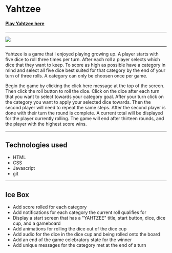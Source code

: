 # Yahtzee

#### [Play Yahtzee here](https://swiftlines.github.io/yahtzee-project/)
---
<img src ="https://i.imgur.com/VRyn28J.png">

---

Yahtzee is a game that I enjoyed playing growing up. A player starts with five dice to roll three times per turn. After each roll a player selects which dice that they want to keep. To score as high as possible have a category in mind and select all five dice best suited for that category by the end of your turn of three rolls. A category can only be choosen once per game.

Begin the game by clicking the click here message at the top of the screen.  Then click the roll button to roll the dice.  Click on the dice after each turn that you want to select towards your category goal. After your turn click on the category you want to apply your selected dice towards. Then the second player will need to repeat the same steps. After the second player is done with their turn the round is complete. A current total will be displayed for the player currently rolling. The game will end after thirteen rounds, and the player with the highest score wins.

---

## Technologies used

- HTML
- CSS
- Javascript
- git

---

## Ice Box

 - Add score rolled for each category
 - Add notifications for each category the current roll qualifies for
 - Display a start screen that has a "YAHTZEE" title, start button, dice, dice cup, and a gameboard
 - Add animations for rolling the dice out of the dice cup
 - Add audio for the dice in the dice cup and being rolled onto the board
 - Add an end of the game celebratory state for the winner
 - Add unique messages for the category met at the end of a turn



